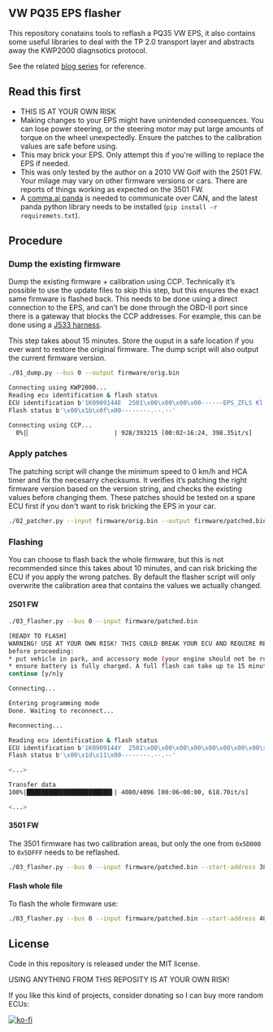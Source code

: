 ## VW PQ35 EPS flasher
This repository conatains tools to reflash a PQ35 VW EPS, it also contains some useful libraries to deal with the TP 2.0 transport layer and abstracts away the KWP2000 diagnsotics protocol.

See the related [blog series](https://blog.willemmelching.nl/carhacking/2022/01/02/vw-part1/) for reference.

## Read this first
 - THIS IS AT YOUR OWN RISK
 - Making changes to your EPS might have unintended consequences. You can lose power steering, or the steering motor may put large amounts of torque on the wheel unexpectedly. Ensure the patches to the calibration values are safe before using.
 - This may brick your EPS. Only attempt this if you're willing to replace the EPS if needed.
 - This was only tested by the author on a 2010 VW Golf with the 2501 FW. Your milage may vary on other firmware versions or cars. There are reports of things working as expected on the 3501 FW.
 - A [comma.ai panda](https://comma.ai/shop/products/panda-obd-ii-dongle) is needed to communicate over CAN, and the latest panda python library needs to be installed (`pip install -r requiremets.txt`).

## Procedure
### Dump the existing firmware
Dump the existing firmware + calibration using CCP. Technically it’s possible to use the update files to skip this step, but this ensures the exact same firmware is flashed back. This needs to be done using a direct connection to the EPS, and can’t be done through the OBD-II port since there is a gateway that blocks the CCP addresses. For example, this can be done using a [J533 harness](https://github.com/commaai/openpilot/wiki/VW-J533-%28Gateway%29-Cable).

This step takes about 15 minutes. Store the ouput in a safe location if you ever want to restore the original firmware. The dump script will also output the current firmware version.

```bash
./01_dump.py --bus 0 --output firmware/orig.bin

Connecting using KWP2000...
Reading ecu identification & flash status
ECU identification b'1K0909144E  2501\x00\x00\x00\x00------EPS_ZFLS Kl. 184    '
Flash status b'\x00\x1b\x0f\x00--------.--.--'

Connecting using CCP...
  0%|▏                       | 928/393215 [00:02<16:24, 398.35it/s]
```

### Apply patches
The patching script will change the minimum speed to 0 km/h and HCA timer and fix the necesarry checksums. It verifies it’s patching the right firmware version based on the version string, and checks the existing values before changing them. These patches should be tested on a spare ECU first if you don't want to risk bricking the EPS in your car.

```bash
./02_patcher.py --input firmware/orig.bin --output firmware/patched.bin --version 2501
```

### Flashing
You can choose to flash back the whole firmware, but this is not recommended since this takes about 10 minutes, and can risk bricking the ECU if you apply the wrong patches. By default the flasher script will only overwrite the calibration area that contains the values we actually changed.

#### 2501 FW
```bash
./03_flasher.py --bus 0 --input firmware/patched.bin

[READY TO FLASH]
WARNING! USE AT YOUR OWN RISK! THIS COULD BREAK YOUR ECU AND REQUIRE REPLACEMENT!
before proceeding:
* put vehicle in park, and accessory mode (your engine should not be running)
* ensure battery is fully charged. A full flash can take up to 15 minutes
continue [y/n]y

Connecting...

Entering programming mode
Done. Waiting to reconnect...

Reconnecting...

Reading ecu identification & flash status
ECU identification b'1K0909144Y  2501\x00\x00\x00\x00\x00\x00\x00\x00\x00\x00EPS_ZFLS BB        \x00'
Flash status b'\x00\x1d\x11\x00--------.--.--'

<...>

Transfer data
100%|███████████████████████▌| 4080/4096 [00:06<00:00, 618.70it/s]

<...>
```

#### 3501 FW
The 3501 firmware has two calibration areas, but only the one from `0x5D000` to `0x5DFFF` needs to be reflashed.

```bash
./03_flasher.py --bus 0 --input firmware/patched.bin --start-address 380928 --end-address 385023
```

#### Flash whole file
To flash the whole firmware use:

```bash
./03_flasher.py --bus 0 --input firmware/patched.bin --start-address 40960 --end-address 393215
```

## License
Code in this repository is released under the MIT license.

USING ANYTHING FROM THIS REPOSITY IS AT YOUR OWN RISK!


If you like this kind of projects, consider donating so I can buy more random ECUs:

[![ko-fi](https://ko-fi.com/img/githubbutton_sm.svg)](https://ko-fi.com/X8X17MSBD)
